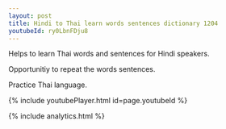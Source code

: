 ```yaml
---
layout: post
title: Hindi to Thai learn words sentences dictionary 1204 
youtubeId: ry0LbnFDju8
---
```

 
 
Helps to learn Thai words and sentences for Hindi speakers.

Opportunitiy to repeat the words sentences. 

Practice Thai language. 
 
{% include youtubePlayer.html id=page.youtubeId %}
 
 
{% include analytics.html %}